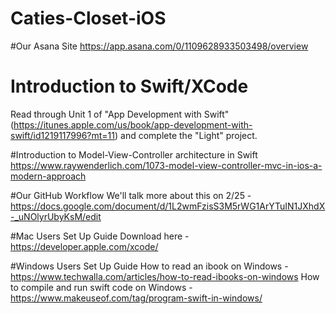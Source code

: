 # Caties-Closet-iOS

#Our Asana Site
https://app.asana.com/0/1109628933503498/overview

# Introduction to Swift/XCode

Read through Unit 1 of "App Development with Swift"(https://itunes.apple.com/us/book/app-development-with-swift/id1219117996?mt=11) and complete the "Light" project.

#Introduction to Model-View-Controller architecture in Swift
https://www.raywenderlich.com/1073-model-view-controller-mvc-in-ios-a-modern-approach

#Our GitHub Workflow
We'll talk more about this on 2/25 - https://docs.google.com/document/d/1L2wmFzisS3M5rWG1ArYTuIN1JXhdX-_uNOlyrUbyKsM/edit

#Mac Users Set Up Guide
Download here - https://developer.apple.com/xcode/

#Windows Users Set Up Guide
How to read an ibook on Windows - https://www.techwalla.com/articles/how-to-read-ibooks-on-windows
How to compile and run swift code on Windows - https://www.makeuseof.com/tag/program-swift-in-windows/
